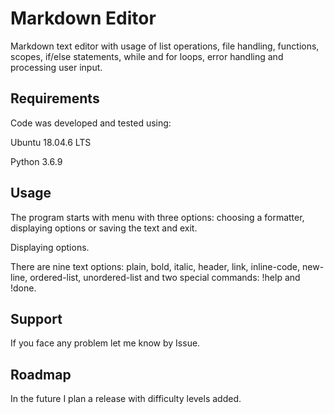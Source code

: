 # Markdown Editor

Markdown text editor with usage of list operations, file handling, functions, scopes, if/else statements, while and for loops, error handling and processing user input.

## Requirements

Code was developed and tested using: 

Ubuntu 18.04.6 LTS 

Python 3.6.9

## Usage

The program starts with menu with three options: choosing a formatter, displaying options or saving the text and exit.

Displaying options. 

There are nine text options: plain, bold, italic, header, link, inline-code, new-line, ordered-list, unordered-list and two special commands: !help and !done.




## Support

If you face any problem let me know by Issue.

## Roadmap

In the future I plan a release with difficulty levels added.
